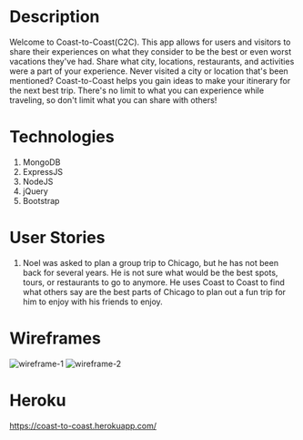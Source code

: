 # Description
Welcome to Coast-to-Coast(C2C).  This app allows for users and visitors to share their experiences on what they consider to be the best or even worst vacations they've had.  Share what city, locations, restaurants, and activities were a part of your experience.  Never visited a city or location that's been mentioned?  Coast-to-Coast helps you gain ideas to make your itinerary for the next best trip.  There's no limit to what you can experience while traveling, so don't limit what you can share with others!

# Technologies
1. MongoDB
2. ExpressJS
3. NodeJS
4. jQuery
5. Bootstrap

# User Stories
1. Noel was asked to plan a group trip to Chicago, but he has not been back for several years. He is not sure what would be the best spots, tours, or restaurants to go to anymore. He uses Coast to Coast to find what others say are the best parts of Chicago to plan out a fun trip for him to enjoy with his friends to enjoy.

# Wireframes
![wireframe-1](public/images/wireframe1.JPG)
![wireframe-2](public/images/wireframe2.JPG)

# Heroku
https://coast-to-coast.herokuapp.com/
